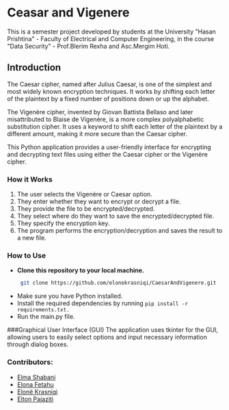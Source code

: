 # Ceasar and Vigenere
This is a semester project developed by students at the University "Hasan Prishtina" - Faculty of Electrical and Computer Engineering, in the course "Data Security" - Prof.Blerim Rexha and Asc.Mergim Hoti.

## Introduction
The Caesar cipher, named after Julius Caesar, is one of the simplest and most widely known encryption techniques. It works by shifting each letter of the plaintext by a fixed number of positions down or up the alphabet.

The Vigenère cipher, invented by Giovan Battista Bellaso and later misattributed to Blaise de Vigenère, is a more complex polyalphabetic substitution cipher. It uses a keyword to shift each letter of the plaintext by a different amount, making it more secure than the Caesar cipher.

This Python application provides a user-friendly interface for encrypting and decrypting text files using either the Caesar cipher or the Vigenère cipher.

### How it Works
1. The user selects the Vigenère or Caesar option.
2. They enter whether they want to encrypt or decrypt a file.
3. They provide the file to be encrypted/decrypted.
4. They select where do they want to save the encrypted/decrypted file.
5. They specify the encryption key.
6. The program performs the encryption/decryption and saves the result to a new file.

### How to Use
- **Clone this repository to your local machine.**
  ```bash
   git clone https://github.com/elonekrasniqi/CaesarAndVigenere.git
- Make sure you have Python installed.
- Install the required dependencies by running `pip install -r requirements.txt.`
- Run the main.py file.

###Graphical User Interface (GUI)
The application uses tkinter for the GUI, allowing users to easily select options and input necessary information through dialog boxes.                                                                                                                                                                                                                  

### Contributors:
- [Elma Shabani](https://github.com/ElmaShabani)
- [Elona Fetahu](https://github.com/ElonaFetahu)
- [Elonë Krasniqi](https://github.com/elonekrasniqi)
- [Elton Pajaziti](https://github.com/EltonPajaziti)
